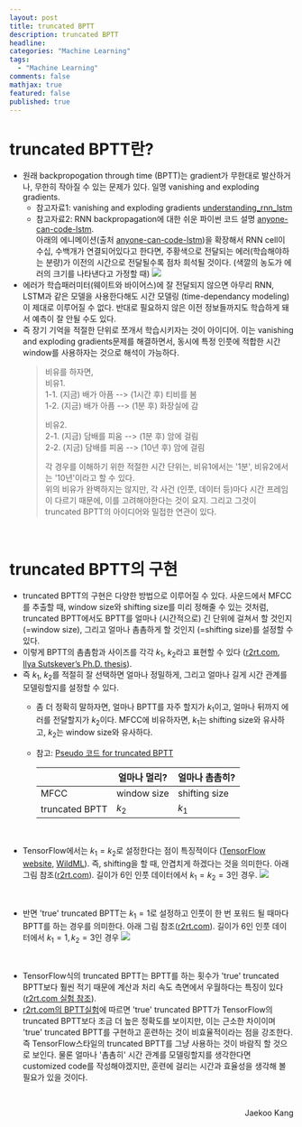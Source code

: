 ```yaml
---
layout: post
title: truncated BPTT
description: truncated BPTT
headline: 
categories: "Machine Learning"
tags: 
  - "Machine Learning"
comments: false
mathjax: true
featured: false
published: true
---
```


# truncated BPTT란? 

- 원래 backpropogation through time (BPTT)는 gradient가 무한대로 발산하거나, 무한히 작아질 수 있는 문제가 있다. 일명 vanishing and exploding gradients.
	- 참고자료1: vanishing and exploding gradients [understanding\_rnn\_lstm](http://r2rt.com/written-memories-understanding-deriving-and-extending-the-lstm.html#the-vanilla-rnn)
	- 참고자료2: RNN backpropagation에 대한 쉬운 파이썬 코드 설명 [anyone-can-code-lstm](https://iamtrask.github.io/2015/11/15/anyone-can-code-lstm/). <br> 아래의 에니메이션(출처 [anyone-can-code-lstm](https://iamtrask.github.io/2015/11/15/anyone-can-code-lstm/))을 확장해서 RNN cell이 수십, 수백개가 연결되어있다고 한다면, 주황색으로 전달되는 에러(학습해야하는 분량)가 이전의 시간으로 전달될수록 점차 희석될 것이다. (색깔의 농도가 에러의 크기를 나타낸다고 가정할 때)
	![](https://iamtrask.github.io/img/backprop_through_time.gif)
- 에러가 학습패러미터(웨이트와 바이어스)에 잘 전달되지 않으면 아무리 RNN, LSTM과 같은 모델을 사용한다해도 시간 모델링 (time-dependancy modeling)이 제대로 이루어질 수 없다. 반대로 필요하지 않은 이전 정보들까지도 학습하게 돼서 예측이 잘 안될 수도 있다.
- 즉 장기 기억을 적절한 단위로 쪼개서 학습시키자는 것이 아이디어. 이는 vanishing and exploding gradients문제를 해결하면서, 동시에 특정 인풋에 적합한 시간 window를 사용하자는 것으로 해석이 가능하다.  <br>
	> 비유를 하자면,  
	> 비유1.  
	> 1-1. (지금) 배가 아픔 --> (1시간 후) 티비를 봄  
	> 1-2. (지금) 배가 아픔 --> (1분 후) 화장실에 감  
	>  
	> 비유2.  
	> 2-1. (지금) 담배를 피움 --> (1분 후) 암에 걸림  
	> 2-2. (지금) 담배를 피움 --> (10년 후) 암에 걸림  
	>  
	> 각 경우를 이해하기 위한 적절한 시간 단위는, 비유1에서는 '1분', 비유2에서는 '10년'이라고 할 수 있다.  
	> 위의 비유가 완벽하지는 않지만, 각 사건 (인풋, 데이터 등)마다 시간 프레임이 다르기 때문에, 이를 고려해야한다는 것이 요지. 그리고 그것이 truncated BPTT의 아이디어와 밀접한 연관이 있다.   
<br>

# truncated BPTT의 구현
- truncated BPTT의 구현은 다양한 방법으로 이루어질 수 있다. 사운드에서 MFCC를 추출할 때, window size와 shifting size를 미리 정해줄 수 있는 것처럼, truncated BPTT에서도 BPTT를 얼마나 (시간적으로) 긴 단위에 걸쳐서 할 것인지 (=window size), 그리고 얼마나 촘촘하게 할 것인지 (=shifting size)를 설정할 수 있다.
- 이렇게 BPTT의 촘촘함과 사이즈를 각각 $k_1$, $k_2$라고 표현할 수 있다 ([r2rt.com](http://r2rt.com/styles-of-truncated-backpropagation.html), [Ilya Sutskever’s Ph.D. thesis](http://www.cs.utoronto.ca/~ilya/pubs/ilya_sutskever_phd_thesis.pdf)).
- 즉 $k_1$, $k_2$를 적절히 잘 선택하면 얼마나 정밀하게, 그리고 얼마나 길게 시간 관계를 모델링할지를 설정할 수 있다.
	- 좀 더 정확히 말하자면, 얼마나 BPTT를 자주 할지가 $k_1$이고, 얼마나 뒤까지 에러를 전달할지가 $k_2$이다. MFCC에 비유하자면, $k_1$는 shifting size와 유사하고, $k_2$는 window size와 유사하다.
	- 참고: [Pseudo 코드 for truncated BPTT ](https://github.com/jaekookang/report/blob/master/Machine_Learning/ipynb_data/Sutskever2013.png?raw=true)  <br>  

		|      | 얼마나 멀리? | 얼마나 촘촘히? |  
		| ---- | ----- | ----- |  
		| MFCC | window size | shifting size |  
		| truncated BPTT | $k_2$ | $k_1$ |   
<br>

- TensorFlow에서는 $k_1 = k_2$로 설정한다는 점이 특징적이다 ([TensorFlow website](https://www.tensorflow.org/tutorials/recurrent), [WildML](http://www.wildml.com/2015/10/recurrent-neural-networks-tutorial-part-3-backpropagation-through-time-and-vanishing-gradients/)). 즉, shifting을 할 때, 안겹치게 하겠다는 것을 의미한다. 아래 그림 참조([r2rt.com](http://r2rt.com/styles-of-truncated-backpropagation.html)). 길이가 6인 인풋 데이터에서 $k_1=k_2=3$인 경우.
	![](http://r2rt.com/static/images/RNN_tf_truncated_backprop.png)
<br>

- 반면 'true' truncated BPTT는 $k_1=1$로 설정하고 인풋이 한 번 포워드 될 때마다 BPTT를 하는 경우를 의미한다. 아래 그림 참조([r2rt.com](http://r2rt.com/styles-of-truncated-backpropagation.html)). 길이가 6인 인풋 데이터에서 $k_1=1, k_2=3$인 경우
	![](http://r2rt.com/static/images/RNN_true_truncated_backprop.png)
<br>

- TensorFlow식의 truncated BPTT는 BPTT를 하는 횟수가 'true' truncated BPTT보다 훨씬 적기 때문에 계산과 처리 속도 측면에서 우월하다는 특징이 있다 ([r2rt.com 실험 참조](http://r2rt.com/styles-of-truncated-backpropagation.html)). 
- [r2rt.com의 BPTT실험](http://r2rt.com/styles-of-truncated-backpropagation.html)에 따르면 'true' truncated BPTT가 TensorFlow의 truncated BPTT보다 조금 더 높은 정확도를 보이지만, 이는 근소한 차이이며 'true' truncated BPTT를 구현하고 훈련하는 것이 비효율적이라는 점을 강조한다. 즉 TensorFlow스타일의 truncated BPTT를 그냥 사용하는 것이 바람직 할 것으로 보인다. 물론 얼마나 '촘촘히' 시간 관계를 모델링할지를 생각한다면 customized code를 작성해야겠지만, 훈련에 걸리는 시간과 효율성을 생각해 볼 필요가 있을 것이다.

<br>

<p align="right"> Jaekoo Kang <p>
